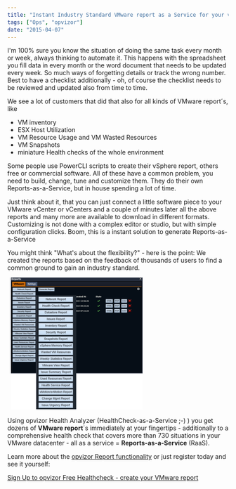 ```yaml
---
title: "Instant Industry Standard VMware report as a Service for your vSphere"
tags: ["Ops", "opvizor"]
date: "2015-04-07"
---
```


I'm 100% sure you know the situation of doing the same task every month or week, always thinking to automate it. This happens with the spreadsheet you fill data in every month or the word document that needs to be updated every week. So much ways of forgetting details or track the wrong number. Best to have a checklist additionally - oh, of course the checklist needs to be reviewed and updated also from time to time.

We see a lot of customers that did that also for all kinds of VMware report´s, like

- VM inventory
- ESX Host Utilization
- VM Resource Usage and VM Wasted Resources
- VM Snapshots
- miniature Health checks of the whole environment

Some people use PowerCLI scripts to create their vSphere report, others free or commercial software. All of these have a common problem, you need to build, change, tune and customize them. They do their own Reports-as-a-Service, but in house spending a lot of time.

Just think about it, that you can just connect a little software piece to your VMware vCenter or vCenters and a couple of minutes later all the above reports and many more are available to download in different formats. Customizing is not done with a complex editor or studio, but with simple configuration clicks. Boom, this is a instant solution to generate Reports-as-a-Service

You might think "What's about the flexibility?" - here is the point: We created the reports based on the feedback of thousands of users to find a common ground to gain an industry standard.

  [![VMware report, vSphere report, reports-as-a-service for VMware vSphere](/images/blog/reports-as-a-service_small-300x300.png)](https://www.opvizor.com/wp-content/uploads/2015/03/reports-as-a-service_small.png)  

Using opvizor Health Analyzer (HealthCheck-as-a-Service ;-) ) you get dozens of **VMware report**´s immediately at your fingertips - additionally to a comprehensive health check that covers more than 730 situations in your VMware datacenter - all as a service = **Reports-as-a-Service** (RaaS).

Learn more about the [opvizor Report functionality](/vmware-reports-as-a-service-raas-for-your-vsphere/) or just register today and see it yourself:

[Sign Up to opvizor Free Healthcheck - create your VMware report](https://www.opvizor.com/register/ "Register – Sign up for the #1 VMware Health analyzer")
